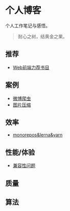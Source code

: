# 个人博客

个人工作笔记与感悟。

> 耐心之树，结黄金之果。

## 推荐

- [Web前端力荐书目](./recommend/Web前端力荐书目.md)

## 案例

- [微博爬虫](./web-crawler/微博爬虫.md)
- [图片压缩]()

## 效率

- [monorepos&lerna&yarn]()

## 性能/体验

- [兼容性问题](./experience/兼容性问题.md)

## 质量

## 算法
